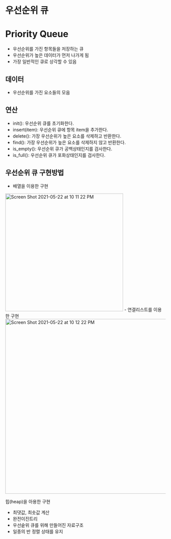 # 우선순위 큐
# Priority Queue

- 우선순위를 가진 항목들을 저장하는 큐
- 우선순위가 높은 데이터가 먼저 나가게 됨
- 가장 일반적인 큐로 상각할 수 있음

## 데이터
 - 우선순위를 가진 요소들의 모음

## 연산
  - init(): 우선순위 큐를 초기화한다.
  - insert(item): 우선순위 큐에 항목 item을 추가한다.
  - delete(): 가장 우선순위가 높은 요소를 삭제하고 반환한다.
  - find(): 가장 우선순위가 높은 요소를 삭제하지 않고 반환한다.
  - is_empty(): 우선순위 큐가 공백상태인지를 검사한다.
  - is_full(): 우선순위 큐가 포화상태인지를 검사한다.

## 우선순위 큐 구현방법

  - 배열을 이용한 구현
   <img width="370" alt="Screen Shot 2021-05-22 at 10 11 22 PM" src="https://user-images.githubusercontent.com/38793933/119249067-aaa75880-bb4a-11eb-82d0-33aed2026839.png">
  - 연결리스트를 이용한 구현
  <img width="549" alt="Screen Shot 2021-05-22 at 10 12 22 PM" src="https://user-images.githubusercontent.com/38793933/119249079-d0ccf880-bb4a-11eb-866f-9b4f8e64c825.png">
  
힙(heap)을 아용한 구현

 - 최댓값, 최솟값 계산
 - 완전이진트리
 - 우선숱위 큐를 위해 만들어진 자료구조
 - 일종의 반 정렬 상태를 유지
